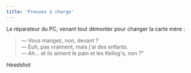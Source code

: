 ```yaml
---
title: 'Preuves à charge'
---
```


Le réparateur du PC, venant tout démonter pour changer la carte mère :

> — Vous mangez, non, devant ?  
> — Euh, pas vraiment, mais j'ai des enfants.  
> — Ah... et ils aiment le pain et les Kellog's, non ?"

_Headshot_
